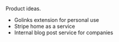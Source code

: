 
Product ideas.

* Golinks extension for personal use
* Stripe home as a service
* Internal blog post service for companies
